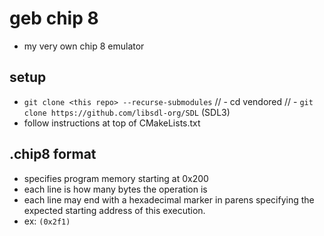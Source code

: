 # geb chip 8
- my very own chip 8 emulator

## setup
- `git clone <this repo> --recurse-submodules`
// - cd vendored
// - `git clone https://github.com/libsdl-org/SDL` (SDL3)
- follow instructions at top of CMakeLists.txt

## .chip8 format
- specifies program memory starting at 0x200
- each line is how many bytes the operation is
- each line may end with a hexadecimal marker in parens specifying the expected starting address of this execution.
- ex: `(0x2f1)`